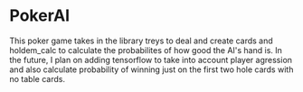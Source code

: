 # PokerAI

This poker game takes in the library treys to deal and create cards and holdem_calc to calculate the probabilites of how good the AI's hand is. In the future, I plan on adding tensorflow to take into account player agression and also calculate probability of winning just on the first two hole cards with no table cards.
